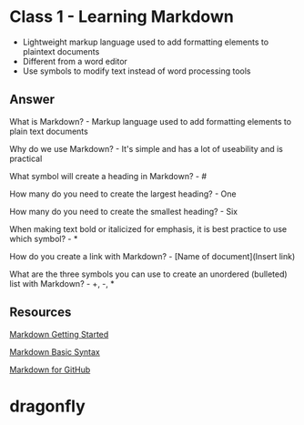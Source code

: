 # Class 1 - Learning Markdown

- Lightweight markup language used to add formatting elements to plaintext documents
- Different from a word editor
- Use symbols to modify text instead of word processing tools

## Answer

What is Markdown? - Markup language used to add formatting elements to plain text documents

Why do we use Markdown? - It's simple and has a lot of useability and is practical

What symbol will create a heading in Markdown? - #

How many do you need to create the largest heading? - One

How many do you need to create the smallest heading? - Six

When making text bold or italicized for emphasis, it is best practice to use which symbol? - *

How do you create a link with Markdown? - [Name of document](Insert link)

What are the three symbols you can use to create an unordered (bulleted) list with Markdown? - +, -, *

## Resources

[Markdown Getting Started](https://www.markdownguide.org/getting-started/)

[Markdown Basic Syntax](https://www.markdownguide.org/basic-syntax/#lists-1)

[Markdown for GitHub](https://docs.github.com/en/get-started/writing-on-github/getting-started-with-writing-and-formatting-on-github/basic-writing-and-formatting-syntax)

# dragonfly